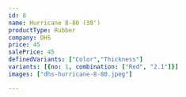 ```yaml
---
id: 8
name: Hurricane 8-80 (38') 
productType: Rubber
company: DHS
price: 45
salePrice: 45
definedVariants: ["Color","Thickness"]
variants: [{no: 1, combination: ["Red", "2.1"]}]
images: ["dhs-hurricane-8-80.jpeg"]

---
```

